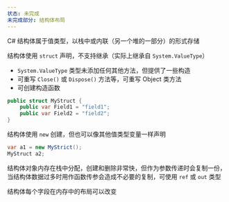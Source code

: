 ```yaml
---
状态: 未完成
未完成部分: 结构体布局
---
```

C# 结构体属于值类型，以栈中或内联（另一个堆的一部分）的形式存储

结构体使用 `struct` 声明，不支持继承（实际上继承自 `System.ValueType`）
- `System.ValueType` 类型未添加任何其他方法，但提供了一些构造
- 可重写 `Close()` 或 `Dispose()` 方法等，可重写 Object 类方法
- 可创建构造函数

```csharp
public struct MyStruct {
    public var Field1 = "field1";
    public var Field2 = "field2";
}
```

结构体使用 `new` 创建，但也可以像其他值类型变量一样声明

```c#
var a1 = new MyStrict();
MyStruct a2;
```

结构体对象内存在栈中分配，创建和删除非常快，但作为参数传递时会复制一份，当结构体数据过多时用作函数传参会造成不必要的复制，可使用 `ref` 或 `out` 类型

结构体每个字段在内存中的布局可以改变
